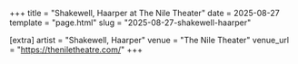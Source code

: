 +++
title = "Shakewell, Haarper at The Nile Theater"
date = 2025-08-27
template = "page.html"
slug = "2025-08-27-shakewell-haarper"

[extra]
artist = "Shakewell, Haarper"
venue = "The Nile Theater"
venue_url = "https://theniletheatre.com/"
+++
